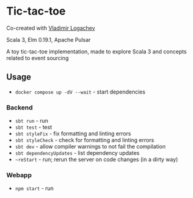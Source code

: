 # Tic-tac-toe

Co-created with [Vladimir Logachev](https://github.com/vladimirlogachev)

Scala 3, Elm 0.19.1, Apache Pulsar

A toy tic-tac-toe implementation, made to explore Scala 3 and concepts related to event sourcing

## Usage

- `docker compose up -dV --wait` - start dependencies

### Backend

- `sbt run` - run
- `sbt test` - test
- `sbt styleFix` - fix formatting and linting errors
- `sbt styleCheck` - check for formatting and linting errors
- `sbt dev` - allow compiler warnings to not fail the compilation
- `sbt dependencyUpdates` - list dependency updates
- `~reStart` - run; rerun the server on code changes (in a dirty way)

### Webapp

- `npm start` - run
